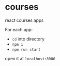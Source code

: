 # courses
react courses apps

For each app:
- `cd` into directory
- `npm i`
- `npm run start`

open it at `localhost:8080`

